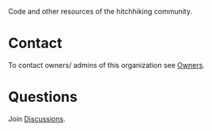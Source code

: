 Code and other resources of the hitchhiking community.

# Contact

To contact owners/ admins of this organization see [Owners](https://github.com/orgs/Hitchwiki/teams/admin).

# Questions
Join [Discussions](https://github.com/orgs/Hitchwiki/discussions).
